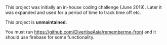 This project was initially an in-house coding challenge (June 2019). Later it was expanded and used for a period of time to track time off etc.

This project is **unmaintained**.

You must run https://github.com/DivertiseAsia/rememberme-front and it should use firebase for some functionality.

